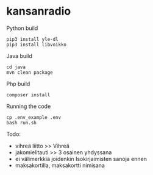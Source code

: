 # kansanradio

Python build
```
pip3 install yle-dl
pip3 install libvoikko
```

Java build
```
cd java
mvn clean package
```

Php build
```
composer install
```

Running the code
```
cp .env_example .env
bash run.sh
```

Todo:
- vihreä liitto >> Vihreä
- jakomielitauti >> 3 osainen yhdyssana
- ei välimerkkiä joidenkin Isokirjaimisten sanoja ennen
- maksakortilla, maksakortti nimisana